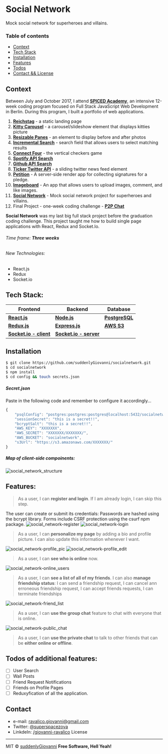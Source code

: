 # Social Network
Mock social network for superheroes and villains.

### Table of contents
* [Context](#context)
* [Tech Stack](#tech-stack)
* [Installation](#installation)
* [Features](#features)
* [Todos](#todos-of-additional-features)
* [Contact && License](#contact)

## Context
Between July and October 2017, I attend **[SPICED Academy]**, an intensive 12-week coding program focused on Full Stack JavaScript Web Development in Berlin.
During this program, I built a portfolio of web applications.
1. **[Reichstag]** - a static landing page
2. **[Kitty Carousel]** - a carousel/slideshow element that displays kitties picture
3. **[Resizable Panes]** - an element to display before and after photos
4. **[Incremental Search]** - search field that allows users to select matching results
5. **[Connect Four]** - the vertical checkers game
6. **[Spotify API Search]**
7. **[Github API Search]**
8. **[Ticker Twitter API]** - a sliding twitter news feed element
9. **[Petition]** - A server-side render app for collecting signatures for a pledge.
10. **[Imageboard]** - An app that allows users to upload images, comment, and like images.
11. **[Social Network]** - Mock social network project for superheroes and villains.
12. Final Project - one-week coding challenge - **[P2P Chat]**

**Social Network** was my last big full stack project before the graduation coding challenge. This project taught me how to build single page applications with React, Redux and Socket.Io.
###### Time frame:  _**Three weeks**_
###### New Technologies:  
- React.js
- Redux
- Socket.io

## Tech Stack:
| **Frontend** | **Backend** | **Database** |
| ------ | ------ | ------ |
**[React.js]** | **[Node.js]** |  **[PostgreSQL]**
**[Redux.js]** | **[Express.js]** | **[AWS S3]**
**[Socket.io - client]** | **[Socket.io - server]**  


## Installation
```bash
$ git clone https://github.com/suddenlyGiovanni/socialnetwork.git
$ cd socialnetwork
$ npm install
$ cd config && touch secrets.json
```
##### Secret.json
Paste in the following code and remember to configure it accordingly... 
```javascript
{
    "psqlConfig": "postgres:postgres:postgres@localhost:5432/socialnetwork",
    "sessionSecret": "this is a secret!!",
    "bcryptSalt": "this is a secret!!",
    "AWS_KEY": "XXXXXXX",
    "AWS_SECRET": "XXXXXXX/XXXXXXX/",
    "AWS_BUCKET": "socialnetwork",
    "s3Url": "https://s3.amazonaws.com/XXXXXXX/"
}
```
##### Map of client-side compoinents:
![social_network_structure]

## Features: 
> As a user, I can **register and login**. If I am already login, I can skip this step.

The user can create or submit its credentials: Passwords are hashed using the bcrypt library.
Forms include CSRF protection using the csurf npm package.
![social_network-register]
![social_network-login]

> As a user, I can **personalize my page** by adding a bio and profile picture.
> I can also update this information whenever I want.

![social_network-profile_pic]
![social_network-profile_edit]

> As a user, I can **see who is online** now.

![social_network-online_users]

> As a user, I can **see a list of all of my friends**. I can also **manage friendship status**: 
> I can send a friendship request,
> I can cancel ann erroneous friendship request,
> I can accept friends requests,
> I can terminate friendships

![social_network-friend_list]

> As a user, I can **use the group chat** feature to chat with everyone that is online.

![social_network-public_chat]

>As a user, I can **use the private chat** to talk to other friends that can be **either online or offline**.

## Todos of additional features:
 - [ ] User Search
 - [ ] Wall Posts
 - [ ] Friend Request Notifications
 - [ ] Friends on Profile Pages
 - [ ] Reduxyfication of all the application.

## Contact
* e-mail: ravalico.giovanni@gmail.com
* Twitter: [@superspacezova](https://twitter.com/superspacezova "twitterhandle on twitter")
* LinkdeIn: [/giovanni-ravalico]
License
----
MIT © [suddenlyGiovanni] 
**Free Software, Hell Yeah!**

[//]: # (These are reference links used in the body of this note and get stripped out when the markdown processor does its job. There is no need to format nicely because it shouldn't be seen. Thanks SO - http://stackoverflow.com/questions/4823468/store-comments-in-markdown-syntax)

[//]: # (Contact references:)
   [Spiced Academy]: <https://www.spiced-academy.com/>
   [suddenlyGiovanni]: <https://github.com/suddenlyGiovanni/>
   [/giovanni-ravalico]: <https://www.linkedin.com/in/giovanni-ravalico/>
   [@superspacezova]: <https://twitter.com/superspacezova>
   
[//]: # (Context references:)
   [Reichstag]: <https://github.com/suddenlyGiovanni/reichstag>
   [Kitty Carousel]: <https://github.com/suddenlyGiovanni/kitty_carousel>
   [Resizable Panes]: <https://github.com/suddenlyGiovanni/resizable_panes>
   [Incremental Search]: <https://github.com/suddenlyGiovanni/incremental_search>
   [Connect Four]: <https://github.com/suddenlyGiovanni/connect_four>
   [Spotify API Search]: <https://github.com/suddenlyGiovanni/spotify_api_search>
   [Github API Search]: <https://github.com/suddenlyGiovanni/github_api_search>
   [Ticker Twitter API]: <https://github.com/suddenlyGiovanni/ticker_twitter_api>
   [Petition]: <https://github.com/suddenlyGiovanni/petition>
   [Imageboard]: <https://github.com/suddenlyGiovanni/imageboard>
   [Social Network]: <https://github.com/suddenlyGiovanni/socialnetwork>
   [P2P Chat]: <https://github.com/suddenlyGiovanni/p2p-chat>
 
[//]: # (Tech Stack references:)
   [React.js]: <https://reactjs.org/docs/installation.html>
   [Node.js]: <https://nodejs.org/dist/latest-v8.x/docs/api/>
   [PostgreSQL]: <https://www.postgresql.org/docs/10/static/index.html>
   [Redux.js]: <http://redux.js.org/>
   [Express.js]: <http://expressjs.com/en/4x/api.html>
   [AWS S3]: <https://aws.amazon.com/documentation/s3/>
   [Socket.io - client]: <https://socket.io/docs/server-api/>
   [Socket.io - server]: <https://socket.io/docs/server-api/>

[//]: # (Picture references:)
   [social_network_structure]: <https://github.com/suddenlyGiovanni/socialnetwork/blob/master/readme/social_network_structure.png>
   [social_network-register]: <https://github.com/suddenlyGiovanni/socialnetwork/blob/master/readme/social_network-register.png>
   [social_network-login]: <https://github.com/suddenlyGiovanni/socialnetwork/blob/master/readme/social_network-login.png>
   [social_network-profile_pic]: <https://github.com/suddenlyGiovanni/socialnetwork/blob/master/readme/social_network-profile_pic.png>
   [social_network-profile_edit]: <https://github.com/suddenlyGiovanni/socialnetwork/blob/master/readme/social_network-profile_edit.png>
   [social_network-online_users]: <https://github.com/suddenlyGiovanni/socialnetwork/blob/master/readme/social_network-online_users.png>
   [social_network-friend_list]: <https://github.com/suddenlyGiovanni/socialnetwork/blob/master/readme/social_network-friend_list.png>
   [social_network-public_chat]: <https://github.com/suddenlyGiovanni/socialnetwork/blob/master/readme/social_network-public_chat.png>
